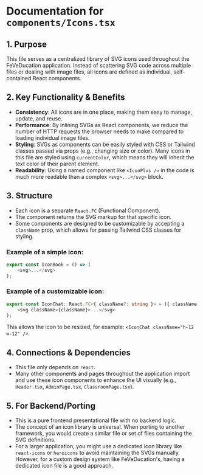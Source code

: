 
# Documentation for `components/Icons.tsx`

## 1. Purpose

This file serves as a centralized library of SVG icons used throughout the FeVeDucation application. Instead of scattering SVG code across multiple files or dealing with image files, all icons are defined as individual, self-contained React components.

## 2. Key Functionality & Benefits

- **Consistency**: All icons are in one place, making them easy to manage, update, and reuse.
- **Performance**: By inlining SVGs as React components, we reduce the number of HTTP requests the browser needs to make compared to loading individual image files.
- **Styling**: SVGs as components can be easily styled with CSS or Tailwind classes passed via props (e.g., changing size or color). Many icons in this file are styled using `currentColor`, which means they will inherit the text color of their parent element.
- **Readability**: Using a named component like `<IconPlus />` in the code is much more readable than a complex `<svg>...</svg>` block.

## 3. Structure

- Each icon is a separate `React.FC` (Functional Component).
- The component returns the SVG markup for that specific icon.
- Some components are designed to be customizable by accepting a `className` prop, which allows for passing Tailwind CSS classes for styling.

### Example of a simple icon:
```typescript
export const IconBook = () => (
    <svg>...</svg>
);
```

### Example of a customizable icon:
```typescript
export const IconChat: React.FC<{ className?: string }> = ({ className = "h-8 w-8" }) => (
    <svg className={className}>...</svg>
);
```
This allows the icon to be resized, for example: `<IconChat className="h-12 w-12" />`.

## 4. Connections & Dependencies

- This file only depends on `react`.
- Many other components and pages throughout the application import and use these icon components to enhance the UI visually (e.g., `Header.tsx`, `AdminPage.tsx`, `ClassroomPage.tsx`).

## 5. For Backend/Porting

- This is a pure frontend presentational file with no backend logic.
- The concept of an icon library is universal. When porting to another framework, you would create a similar file or set of files containing the SVG definitions.
- For a larger application, you might use a dedicated icon library like `react-icons` or `heroicons` to avoid maintaining the SVGs manually. However, for a custom design system like FeVeDucation's, having a dedicated icon file is a good approach.
